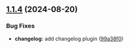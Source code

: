 ## [1.1.4](https://github.com/pmolinag/common-angular-utilities/compare/v1.1.3...v1.1.4) (2024-08-20)


### Bug Fixes

* **changelog:** add changelog plugin ([99a38f0](https://github.com/pmolinag/common-angular-utilities/commit/99a38f027d1a2607990bb120ff998e37cffaca8e))
